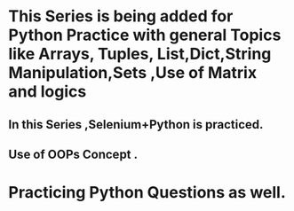 # This Series is being added for Python Practice with general Topics like Arrays, Tuples, List,Dict,String Manipulation,Sets ,Use of Matrix and logics

## In this Series ,Selenium+Python is practiced.
## Use of OOPs Concept .
# Practicing Python Questions as well.
